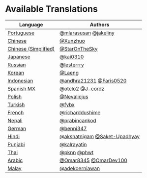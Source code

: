 # Available Translations

| Language                        | Authors                                 |
|---------------------------------|-----------------------------------------|
| [Portuguese](https://bit.ly/3LI8kAc)     | [@mlarasusan](https://github.com/mlarasusan) [@jakeliny](https://github.com/jakeliny)                |
| [Chinese](https://bit.ly/3kE3Ezc)        | [@Xunzhuo](https://github.com/Xunzhuo)                                                               |
| [Chinese (Simplified)](./README.zh-CN.md) | [@StarOnTheSky](https://github.com/StarOnTheSky)                                                     |
| [Japanese](https://bit.ly/38TCVfm)       | [@kai0310](https://github.com/kai0310)                                                               |
| [Russian](https://bit.ly/3w7d7EL)        | [@lesterrry](https://github.com/lesterrry)                                                           |
| [Korean](https://bit.ly/3MS4owN)         | [@Laeng](https://github.com/Laeng)                                                                   |
| [Indonesian](https://bit.ly/3yeTRrI)     | [@andhra21231](https://github.com/andhra21231) [@Faris0520](https://github.com/Faris0520)            | 
| [Spanish MX](https://bit.ly/3wqpwUz)     | [@otelo2](https://github.com/otelo2) [@J-cordz](https://github.com/J-cordz)                          |
| [Polish](https://bit.ly/38c411k)         | [@Nevalicjus](https://github.com/Nevalicjus)                                                         | 
| [Turkish](./README.tr.md)                | [@fybx](https://github.com/fybx)                                                                     |                                                        
| [French](./README.fr.md)                 | [@richarddushime](https://github.com/richarddushime)                                                 |
| [Nepali](./README.np.md)                 | [@prabincankod](https://github.com/prabincankod)                                                     |
| [German](./README.de.md)                 | [@benni347](https://github.com/benni347)                                                             |
| [Hindi](./README.hi.md)                  | [@akshatnigam](https://github.com/akshatnigam) [@Saket-Upadhyay](https://github.com/Saket-Upadhyay)  |                    
| [Punjabi]()                              | [@kalrayatin](https://github.com/kalrayatin)                                                         |
| [Thai](./README.th.md)                   | [@pknn](https://github.com/pknn) [@phwt](https://github.com/phwt)                                    | 
| [Arabic](./README.ar.md)                 | [@Omar8345](https://github.com/Omar8345) [@OmarDev100](https://github.com/OmarDev100)                | 
| [Malay](./README.may.md)                 | [@adekoerniawan](https://github.com/adekoerniawan)                                                   |
